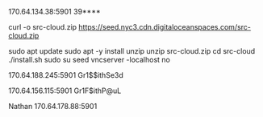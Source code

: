 170.64.134.38:5901
39****

curl -o src-cloud.zip https://seed.nyc3.cdn.digitaloceanspaces.com/src-cloud.zip

sudo apt update
sudo apt -y install unzip
unzip src-cloud.zip
cd src-cloud
./install.sh
sudo su seed
vncserver -localhost no

170.64.188.245:5901
Gr1$$ithSe3d

170.64.156.115:5901
Gr1F$ithP@uL

Nathan
170.64.178.88:5901
